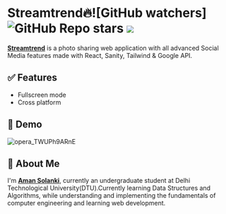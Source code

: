 
# Streamtrend🔥![GitHub watchers] ![GitHub Repo stars](https://img.shields.io/github/stars/dhruba-datta/photoBooth?style=social) ![](https://visitor-badge.glitch.me/badge?page_id=dhruba-datta.dhruba-datta/photoBooth")


**[Streamtrend](https://streamtrend.netlify.app/)** is a photo sharing web application with all advanced Social Media features made with React, Sanity, Tailwind & Google API.


## ✅ Features

- Fullscreen mode
- Cross platform
## 🐣 Demo

![opera_TWUPh9ARnE](https://user-images.githubusercontent.com/93370526/168338183-d04f73b0-b9c9-4e60-abb6-811f10b58570.png)

## 🚀 About Me
I'm **[Aman Solanki](https://bit.ly/amansolankiportfolio)**, currently an undergraduate student at Delhi Technological University(DTU).Currently learning Data Structures and Algorithms, while understanding and implementing the fundamentals of computer engineering and learning web development.

